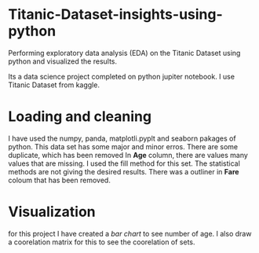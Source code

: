 # Titanic-Dataset-insights-using-python
Performing exploratory data analysis (EDA) on the Titanic Dataset using python and visualized the results.

Its a data science project completed on python jupiter notebook. I use Titanic Dataset from kaggle. 

# Loading and cleaning
I have used the numpy, panda, matplotli.pyplt and seaborn pakages of python.
This data set has some major and minor erros.
There are some duplicate, which has been removed
In **Age** column, there are values many values that are missing. I used the fill method for this set. The statistical methods are not giving the desired results.
There was a outliner in **Fare** coloum that has been removed.

# Visualization
for this project I have created a *bar chart* to see number of age.
I also draw a coorelation matrix for this to see the coorelation of sets.
